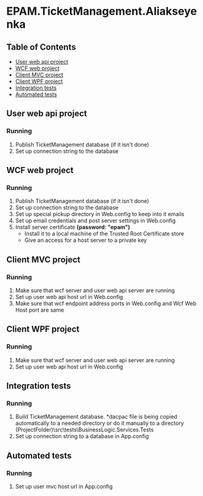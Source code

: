 # EPAM.TicketManagement.Aliakseyenka

## Table of Contents
* [User web api project](#user-web-api-project)
* [WCF web project](#wcf-web-project)
* [Client MVC project](#client-mvc-project)
* [Client WPF project](#client-wpf-project)
* [Integration tests](#integration-tests)
* [Automated tests](#automated-tests)

## User web api project
### Running
1. Publish TicketManagement database (if it isn't done)
2. Set up connection string to the database

## WCF web project
### Running
1. Publish TicketManagement database (if it isn't done)
2. Set up connection string to the database
3. Set up special pickup directory in Web.config to keep into it emails
4. Set up email credentials and post server settings in Web.config
5. Install server certificate **(password: "epam")**
   - Install it to a local machine of the Trusted Root Certificate store  
   - Give an access for a host server to a private key

## Client MVC project
### Running
1. Make sure that wcf server and user web api server are running
2. Set up user web api host url in Web.config
3. Make sure that wcf endpoint address ports in Web.config and Wcf Web Host  port are same

## Client WPF project
### Running
1. Make sure that wcf server and user web api server are running
2. Set up user web api host url in Web.config

## Integration tests
### Running
1. Build TicketManagement database. *dacpac file is being copied automatically to a needed directory or do it  manually to a directory (ProjectFolder)\src\tests\BusinessLogic.Services.Tests
2. Set up connection string to a database in App.config

## Automated tests
### Running
1. Set up user mvc host url in App.config
